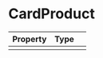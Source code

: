 # CardProduct

| Property   |      Type      |   |
|:----------|:-------------|:------|
|   |   |   |
